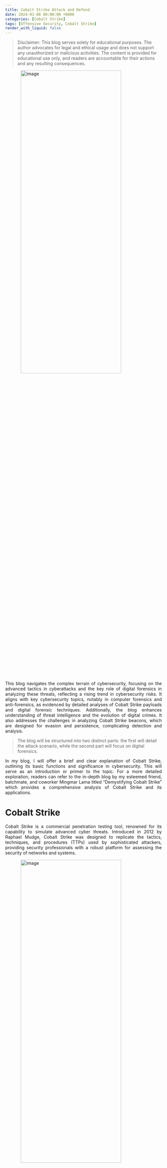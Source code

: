 ```yaml
---
title: Cobalt Strike Attack and Defend
date: 2024-01-08 00:00:00 +0800
categories: [Cobalt Strike]
tags: [Offensive Security, Cobalt Strike]
render_with_liquid: false
---
```


<blockquote class="lf lg lh"><p id="8bfc" class="li lj lk ll b lm ln lo lp lq lr ls lt lu lv lw lx ly lz ma mb mc md me mf mg fi bj" data-selectable-paragraph="">Disclaimer: This blog serves solely for educational purposes. The author advocates for legal and ethical usage and does not support any unauthorized or malicious activities. The content is provided for educational use only, and readers are accountable for their actions and any resulting consequences.</p></blockquote>

<img alt="image" src="../images/image2.webp" height="50%" width="80%" style="display: block; margin: 0 auto;">

<p style="text-align: justify;">This blog navigates the complex terrain of cybersecurity, focusing on the advanced tactics in cyberattacks and the key role of digital forensics in analyzing these threats, reflecting a rising trend in cybersecurity risks. It aligns with key cybersecurity topics, notably in computer forensics and anti-forensics, as evidenced by detailed analyses of Cobalt Strike payloads and digital forensic techniques. Additionally, the blog enhances understanding of threat intelligence and the evolution of digital crimes. It also addresses the challenges in analyzing Cobalt Strike beacons, which are designed for evasion and persistence, complicating detection and analysis.</p>

<blockquote class="lf lg lh"><p id="8bfc" class="li lj lk ll b lm ln lo lp lq lr ls lt lu lv lw lx ly lz ma mb mc md me mf mg fi bj" data-selectable-paragraph="">The blog will be structured into two distinct parts: the first will detail the attack scenario, while the second part will focus on digital forensics.</p></blockquote>

<p style="text-align: justify;">In my blog, I will offer a brief and clear explanation of Cobalt Strike, outlining its basic functions and significance in cybersecurity. This will serve as an introduction or primer to the topic. For a more detailed exploration, readers can refer to the in-depth blog by my esteemed friend, batchmate, and coworker Mingmar Lama titled “Demystifying Cobalt Strike” which provides a comprehensive analysis of Cobalt Strike and its applications.</p>

<h1>Cobalt Strike</h1>

<p style="text-align: justify;">Cobalt Strike is a commercial penetration testing tool, renowned for its capability to simulate advanced cyber threats. Introduced in 2012 by Raphael Mudge, Cobalt Strike was designed to replicate the tactics, techniques, and procedures (TTPs) used by sophisticated attackers, providing security professionals with a robust platform for assessing the security of networks and systems.</p>

<img alt="image" src="../images/image3.png" height="50%" width="80%" style="display: block; margin: 0 auto;">

<p style="text-align: justify;">Recently, Advanced Persistent Threat (APT) groups have increasingly used Cobalt Strike. Below are some notable cyber threat incidents involving Cobalt Strike:</p>

<p style="text-align: justify;"><b>APT29 and Cobalt Strike (2018):</b> APT29, a hacking group, used Cobalt Strike in their assaults on the U.S. energy sector. They utilized it for network infiltration, payload execution, and theft of sensitive data, including login credentials and financial information (Mandiant, 2021).</p>
<p style="text-align: justify;"><b>Lazarus Group (2019):</b> The Lazarus hacking group employed Cobalt Strike in their attacks targeting banks and financial institutions. Their activities included network infiltration, backdoor execution, and stealing critical data such as customer records and transaction details (SentinelOne, 2023).</p>

<p style="text-align: justify;"><b>Emissary Panda’s Operations (2020):</b> In their attacks on government entities and defense contractors, the Emissary Panda group utilized Cobalt Strike for network penetration, malware deployment, and exfiltration of sensitive information like classified documents and research data (SentinelOne, 2023).</p>

<p style="text-align: justify;"><b>Trickbot Operators (2020):</b> Operators of Trickbot used PowerTrick and Cobalt Strike to implement their Anchor backdoor and deploy RYUK ransomware (Cisco Talos , 2022).</p>

<p style="text-align: justify;"><b>APT Attackers and CobaltStrike Beacon:</b> APT attackers employed a CobaltStrike beacon, using a previously unknown persistence method through DLL hijacking, to connect to a company’s VPN via a public PureVPN node (SentinelOne, 2023).</p>

<p style="text-align: justify;"><b>LockBit Ransomware and Cobalt Strike:</b> LockBit ransomware discovered a novel method to bypass security measures by utilizing a Windows Defender command-line tool to decrypt and execute Cobalt Strike payloads (Toulas, 2022).</p>

<h1>Starting the Cobalt Strike Teamserver and Crafting a Stageless payload</h1><br>

<blockquote class="lf lg lh"><p id="8bfc" class="li lj lk ll b lm ln lo lp lq lr ls lt lu lv lw lx ly lz ma mb mc md me mf mg fi bj" data-selectable-paragraph="">Disclaimer: The use of cracked or unauthorized versions of Cobalt Strike software is strictly prohibited and not encouraged. Users are advised to handle such tools responsibly and ethically, adhering to legal and professional standards.</p></blockquote>

<img alt="image" src="../images/image24.png" height="50%" width="80%" style="display: block; margin: 0 auto;">

<p style="text-align: justify;">The Cobalt Strike team server is initiated and hosted on a public IP address. This setup enables the Cobalt Strike graphical user interface (GUI) client to effectively communicate and interact with the Cobalt Strike server. This configuration is essential for establishing the necessary command and control infrastructure for operations.</p>

<img alt="image" src="../images/image25.jpeg" height="50%" width="80%" style="display: block; margin: 0 auto;">

<p style="text-align: justify;">The client establishes a connection with the Cobalt Strike server by inputting the required credentials. For security and confidentiality purposes, these credentials have been omitted from this documentation.
</p>

<img alt="image" src="../images/image26.jpeg" height="50%" width="80%" style="display: block; margin: 0 auto;">

<p style="text-align: justify;">Following the successful establishment of the connection, access to the Cobalt Strike graphical user interface (GUI) is now available.
</p>

<img alt="image" src="../images/image27.jpeg" height="50%" width="80%" style="display: block; margin: 0 auto;">

<p style="text-align: justify;">In this operation, Cobalt Strike’s extensive payload capabilities are utilized, with a particular focus on the Windows Stageless payload.</p>

<img alt="image" src="../images/image28.png" height="50%" width="80%" style="display: block; margin: 0 auto;">

<p style="text-align: justify;">The operation progresses with the establishment of a listener, designed to receive and manage connections from the Cobalt Strike beacon. This listener is configured to operate on port 1234.</p>

<img alt="image" src="../images/image29.jpeg" height="50%" width="80%" style="display: block; margin: 0 auto;">

<p style="text-align: justify;">A Windows PowerShell stageless payload is generated, and the previously set up listener is employed to handle the reverse connection, in the event of a successful connection establishment.</p>

<img alt="image" src="../images/image30.jpeg" height="50%" width="80%" style="display: block; margin: 0 auto;">

<p style="text-align: justify;">The payload has been successfully crafted, and the listener is now configured and ready to capture the incoming connection.</p>

<h1>Delivering and waiting for the execution of the Cobalt Strike Beacon</h1><br>

<img alt="image" src="../images/image4.jpeg" height="50%" width="80%" style="display: block; margin: 0 auto;">

<p style="text-align: justify;">In order to deliver the malicious payload, a scenario is contrived where an email, appearing to be from the IT support team, urgently requests employees to run a PowerShell script. This script is purportedly necessary for adhering to recent changes made within the organization’s network. The email is crafted to create a sense of urgency, emphasizing the importance of immediate compliance to avoid potential issues, thereby persuading the recipients to execute the payload without suspicion..</p>

<img alt="image" src="../images/image5.jpeg" height="50%" width="80%" style="display: block; margin: 0 auto;">

<p style="text-align: justify;">Following the successful execution of the payload, it initiates a callback to the previously configured listener. This action signifies that the computer has now been compromised, as the payload has established communication with an external controller, potentially allowing unauthorized access and control over the system.</p>

<img alt="image" src="../images/image6.jpeg" height="50%" width="80%" style="display: block; margin: 0 auto;">

<p style="text-align: justify;">When granted administrator privileges, Cobalt Strike has the capability to run Mimikatz, resulting in the dumping of NTLM hashes from the compromised computer.</p>
